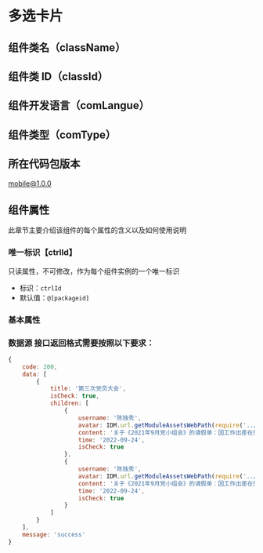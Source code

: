 # 多选卡片

## 组件类名（className）

## 组件类 ID（classId）

## 组件开发语言（comLangue）

## 组件类型（comType）

## 所在代码包版本

mobile@1.0.0

## 组件属性

此章节主要介绍该组件的每个属性的含义以及如何使用说明

### 唯一标识【ctrlId】

只读属性，不可修改，作为每个组件实例的一个唯一标识

-   标识：`ctrlId`
-   默认值：`@[packageid]`

### 基本属性

### 数据源 接口返回格式需要按照以下要求：

```js
{
    code: 200,
    data: [
        {
            title: '第三次党员大会',
            isCheck: true,
            children: [
                {
                    username: '陈独秀',
                    avatar: IDM.url.getModuleAssetsWebPath(require('../assets/default_avatar.png'), _this.moduleObject),
                    content: '关于《2021年9月党小组会》的请假单：因工作出差在外，无法参加活动，望批准。',
                    time: '2022-09-24',
                    isCheck: true
                },
                {
                    username: '陈独秀',
                    avatar: IDM.url.getModuleAssetsWebPath(require('../assets/default_avatar.png'), _this.moduleObject),
                    content: '关于《2021年9月党小组会》的请假单：因工作出差在外，无法参加活动，望批准。',
                    time: '2022-09-24',
                    isCheck: true
                }
            ]
        }
    ],
    message: 'success'
}
```
